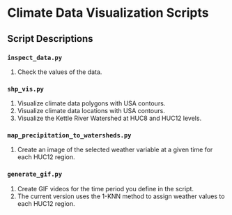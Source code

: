 # Climate Data Visualization Scripts

## Script Descriptions

### `inspect_data.py`
1. Check the values of the data.

### `shp_vis.py`
1. Visualize climate data polygons with USA contours.
2. Visualize climate data locations with USA contours.
3. Visualize the Kettle River Watershed at HUC8 and HUC12 levels.

### `map_precipitation_to_watersheds.py`
1. Create an image of the selected weather variable at a given time for each HUC12 region.

### `generate_gif.py`
1. Create GIF videos for the time period you define in the script.
2. The current version uses the 1-KNN method to assign weather values to each HUC12 region.
